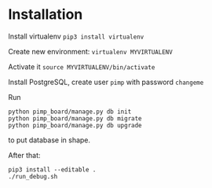 # Installation

Install virtualenv
`pip3 install virtualenv`

Create new environment:
`virtualenv MYVIRTUALENV`

Activate it
`source MYVIRTUALENV/bin/activate`

Install PostgreSQL, create user `pimp` with password `changeme`

Run 
```
python pimp_board/manage.py db init
python pimp_board/manage.py db migrate
python pimp_board/manage.py db upgrade
```

to put database in shape.

After that:
```
pip3 install --editable .
./run_debug.sh
```
